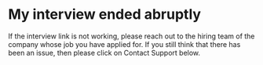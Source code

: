 # My interview ended abruptly

If the interview link is not working, please reach out to the hiring team of the company whose job you have applied for. If you still think that there has been an issue, then please click on Contact Support below.



